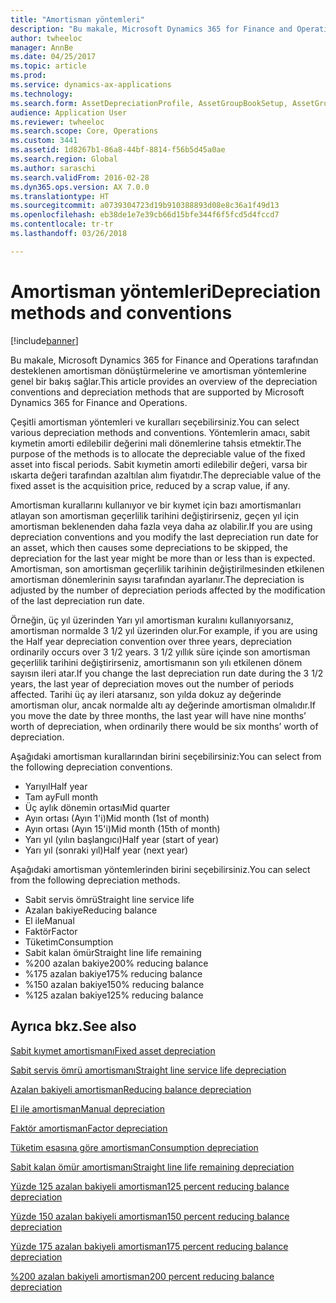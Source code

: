 ```yaml
---
title: "Amortisman yöntemleri"
description: "Bu makale, Microsoft Dynamics 365 for Finance and Operations tarafından desteklenen amortisman dönüştürmelerine ve amortisman yöntemlerine genel bir bakış sağlar."
author: twheeloc
manager: AnnBe
ms.date: 04/25/2017
ms.topic: article
ms.prod: 
ms.service: dynamics-ax-applications
ms.technology: 
ms.search.form: AssetDepreciationProfile, AssetGroupBookSetup, AssetGroupDepBookSetup
audience: Application User
ms.reviewer: twheeloc
ms.search.scope: Core, Operations
ms.custom: 3441
ms.assetid: 1d8267b1-86a8-44bf-8814-f56b5d45a0ae
ms.search.region: Global
ms.author: saraschi
ms.search.validFrom: 2016-02-28
ms.dyn365.ops.version: AX 7.0.0
ms.translationtype: HT
ms.sourcegitcommit: a0739304723d19b910388893d08e8c36a1f49d13
ms.openlocfilehash: eb38de1e7e39cb66d15bfe344f6f5fcd5d4fccd7
ms.contentlocale: tr-tr
ms.lasthandoff: 03/26/2018

---
```


# <a name="depreciation-methods-and-conventions"></a><span data-ttu-id="4be21-103">Amortisman yöntemleri</span><span class="sxs-lookup"><span data-stu-id="4be21-103">Depreciation methods and conventions</span></span>

[!include[banner](../includes/banner.md)]


<span data-ttu-id="4be21-104">Bu makale, Microsoft Dynamics 365 for Finance and Operations tarafından desteklenen amortisman dönüştürmelerine ve amortisman yöntemlerine genel bir bakış sağlar.</span><span class="sxs-lookup"><span data-stu-id="4be21-104">This article provides an overview of the depreciation conventions and depreciation methods that are supported by Microsoft Dynamics 365 for Finance and Operations.</span></span>

<span data-ttu-id="4be21-105">Çeşitli amortisman yöntemleri ve kuralları seçebilirsiniz.</span><span class="sxs-lookup"><span data-stu-id="4be21-105">You can select various depreciation methods and conventions.</span></span> <span data-ttu-id="4be21-106">Yöntemlerin amacı, sabit kıymetin amorti edilebilir değerini mali dönemlerine tahsis etmektir.</span><span class="sxs-lookup"><span data-stu-id="4be21-106">The purpose of the methods is to allocate the depreciable value of the fixed asset into fiscal periods.</span></span> <span data-ttu-id="4be21-107">Sabit kıymetin amorti edilebilir değeri, varsa bir ıskarta değeri tarafından azaltılan alım fiyatıdır.</span><span class="sxs-lookup"><span data-stu-id="4be21-107">The depreciable value of the fixed asset is the acquisition price, reduced by a scrap value, if any.</span></span> 

<span data-ttu-id="4be21-108">Amortisman kurallarını kullanıyor ve bir kıymet için bazı amortismanları atlayan son amortisman geçerlilik tarihini değiştirirseniz, geçen yıl için amortisman beklenenden daha fazla veya daha az olabilir.</span><span class="sxs-lookup"><span data-stu-id="4be21-108">If you are using depreciation conventions and you modify the last depreciation run date for an asset, which then causes some depreciations to be skipped, the depreciation for the last year might be more than or less than is expected.</span></span> <span data-ttu-id="4be21-109">Amortisman, son amortisman geçerlilik tarihinin değiştirilmesinden etkilenen amortisman dönemlerinin sayısı tarafından ayarlanır.</span><span class="sxs-lookup"><span data-stu-id="4be21-109">The depreciation is adjusted by the number of depreciation periods affected by the modification of the last depreciation run date.</span></span>

<span data-ttu-id="4be21-110">Örneğin, üç yıl üzerinden Yarı yıl amortisman kuralını kullanıyorsanız, amortisman normalde 3 1/2 yıl üzerinden olur.</span><span class="sxs-lookup"><span data-stu-id="4be21-110">For example, if you are using the Half year depreciation convention over three years, depreciation ordinarily occurs over 3 1/2 years.</span></span> <span data-ttu-id="4be21-111">3 1/2 yıllık süre içinde son amortisman geçerlilik tarihini değiştirirseniz, amortismanın son yılı etkilenen dönem sayısın ileri atar.</span><span class="sxs-lookup"><span data-stu-id="4be21-111">If you change the last depreciation run date during the 3 1/2 years, the last year of depreciation moves out the number of periods affected.</span></span> <span data-ttu-id="4be21-112">Tarihi üç ay ileri atarsanız, son yılda dokuz ay değerinde amortisman olur, ancak normalde altı ay değerinde amortisman olmalıdır.</span><span class="sxs-lookup"><span data-stu-id="4be21-112">If you move the date by three months, the last year will have nine months’ worth of depreciation, when ordinarily there would be six months’ worth of depreciation.</span></span>

<span data-ttu-id="4be21-113">Aşağıdaki amortisman kurallarından birini seçebilirsiniz:</span><span class="sxs-lookup"><span data-stu-id="4be21-113">You can select from the following depreciation conventions.</span></span>


-   <span data-ttu-id="4be21-114">Yarıyıl</span><span class="sxs-lookup"><span data-stu-id="4be21-114">Half year</span></span>
-   <span data-ttu-id="4be21-115">Tam ay</span><span class="sxs-lookup"><span data-stu-id="4be21-115">Full month</span></span>
-   <span data-ttu-id="4be21-116">Üç aylık dönemin ortası</span><span class="sxs-lookup"><span data-stu-id="4be21-116">Mid quarter</span></span>
-   <span data-ttu-id="4be21-117">Ayın ortası (Ayın 1'i)</span><span class="sxs-lookup"><span data-stu-id="4be21-117">Mid month (1st of month)</span></span>
-   <span data-ttu-id="4be21-118">Ayın ortası (Ayın 15'i)</span><span class="sxs-lookup"><span data-stu-id="4be21-118">Mid month (15th of month)</span></span>
-   <span data-ttu-id="4be21-119">Yarı yıl (yılın başlangıcı)</span><span class="sxs-lookup"><span data-stu-id="4be21-119">Half year (start of year)</span></span>
-   <span data-ttu-id="4be21-120">Yarı yıl (sonraki yıl)</span><span class="sxs-lookup"><span data-stu-id="4be21-120">Half year (next year)</span></span>

<span data-ttu-id="4be21-121">Aşağıdaki amortisman yöntemlerinden birini seçebilirsiniz.</span><span class="sxs-lookup"><span data-stu-id="4be21-121">You can select from the following depreciation methods.</span></span>
-   <span data-ttu-id="4be21-122">Sabit servis ömrü</span><span class="sxs-lookup"><span data-stu-id="4be21-122">Straight line service life</span></span>
-   <span data-ttu-id="4be21-123">Azalan bakiye</span><span class="sxs-lookup"><span data-stu-id="4be21-123">Reducing balance</span></span>
-   <span data-ttu-id="4be21-124">El ile</span><span class="sxs-lookup"><span data-stu-id="4be21-124">Manual</span></span>
-   <span data-ttu-id="4be21-125">Faktör</span><span class="sxs-lookup"><span data-stu-id="4be21-125">Factor</span></span>
-   <span data-ttu-id="4be21-126">Tüketim</span><span class="sxs-lookup"><span data-stu-id="4be21-126">Consumption</span></span>
-   <span data-ttu-id="4be21-127">Sabit kalan ömür</span><span class="sxs-lookup"><span data-stu-id="4be21-127">Straight line life remaining</span></span>
-   <span data-ttu-id="4be21-128">%200 azalan bakiye</span><span class="sxs-lookup"><span data-stu-id="4be21-128">200% reducing balance</span></span>
-   <span data-ttu-id="4be21-129">%175 azalan bakiye</span><span class="sxs-lookup"><span data-stu-id="4be21-129">175% reducing balance</span></span>
-   <span data-ttu-id="4be21-130">%150 azalan bakiye</span><span class="sxs-lookup"><span data-stu-id="4be21-130">150% reducing balance</span></span>
-   <span data-ttu-id="4be21-131">%125 azalan bakiye</span><span class="sxs-lookup"><span data-stu-id="4be21-131">125% reducing balance</span></span>

 



<a name="see-also"></a><span data-ttu-id="4be21-132">Ayrıca bkz.</span><span class="sxs-lookup"><span data-stu-id="4be21-132">See also</span></span>
--------

[<span data-ttu-id="4be21-133">Sabit kıymet amortismanı</span><span class="sxs-lookup"><span data-stu-id="4be21-133">Fixed asset depreciation</span></span>](fixed-asset-depreciation.md)

[<span data-ttu-id="4be21-134">Sabit servis ömrü amortismanı</span><span class="sxs-lookup"><span data-stu-id="4be21-134">Straight line service life depreciation</span></span>](Straight-line-service-life-depreciation.md)

[<span data-ttu-id="4be21-135">Azalan bakiyeli amortisman</span><span class="sxs-lookup"><span data-stu-id="4be21-135">Reducing balance depreciation</span></span>](reduce-balance-depreciation.md)

[<span data-ttu-id="4be21-136">El ile amortisman</span><span class="sxs-lookup"><span data-stu-id="4be21-136">Manual depreciation</span></span>](manual-depreciation.md)

[<span data-ttu-id="4be21-137">Faktör amortisman</span><span class="sxs-lookup"><span data-stu-id="4be21-137">Factor depreciation</span></span>](factor-depreciation.md)

[<span data-ttu-id="4be21-138">Tüketim esasına göre amortisman</span><span class="sxs-lookup"><span data-stu-id="4be21-138">Consumption depreciation</span></span>](consumption-depreciation.md)

[<span data-ttu-id="4be21-139">Sabit kalan ömür amortismanı</span><span class="sxs-lookup"><span data-stu-id="4be21-139">Straight line life remaining depreciation</span></span>](straight-line-life-remaining-depreciation.md)

[<span data-ttu-id="4be21-140">Yüzde 125 azalan bakiyeli amortisman</span><span class="sxs-lookup"><span data-stu-id="4be21-140">125 percent reducing balance depreciation</span></span>](125-percent-reducing-balance-depreciation.md)

[<span data-ttu-id="4be21-141">Yüzde 150 azalan bakiyeli amortisman</span><span class="sxs-lookup"><span data-stu-id="4be21-141">150 percent reducing balance depreciation</span></span>](150-percent-reducing-balance-depreciation.md)

[<span data-ttu-id="4be21-142">Yüzde 175 azalan bakiyeli amortisman</span><span class="sxs-lookup"><span data-stu-id="4be21-142">175 percent reducing balance depreciation</span></span>](175-percent-reducing-balance-depreciation.md)

[<span data-ttu-id="4be21-143">%200 azalan bakiyeli amortisman</span><span class="sxs-lookup"><span data-stu-id="4be21-143">200 percent reducing balance depreciation</span></span>](200-percent-reducing-balance-depreciation.md)




